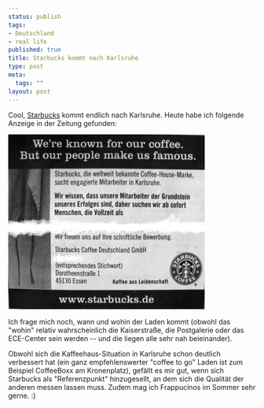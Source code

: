```yaml
--- 
status: publish
tags: 
- Deutschland
- real life
published: true
title: Starbucks kommt nach Karlsruhe
type: post
meta: 
  tags: ""
layout: post
---
```

Cool, <a href="http://starbucks.com">Starbucks</a> kommt endlich nach Karlsruhe. Heute habe ich folgende Anzeige in der Zeitung gefunden:

<img src='/media/wp/2007/06/starbucks.jpg' alt='Starbucks Karlsruhe' />

Ich frage mich noch, wann und wohin der Laden kommt (obwohl das "wohin" relativ wahrscheinlich die Kaiserstraße, die Postgalerie oder das ECE-Center sein werden -- und die liegen alle sehr nah beieinander).

Obwohl sich die Kaffeehaus-Situation in Karlsruhe schon deutlich verbessert hat (ein ganz empfehlenswerter "coffee to go" Laden ist zum Beispiel CoffeeBoxx am Kronenplatz), gefällt es mir gut, wenn sich Starbucks als "Referenzpunkt" hinzugesellt, an dem sich die Qualität der anderen messen lassen muss. Zudem mag ich Frappucinos im Sommer sehr gerne. :)
